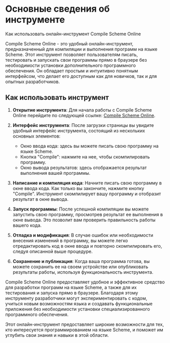 Основные сведения об инструменте
================================

Как использовать онлайн-инструмент Compile Scheme Online

Compile Scheme Online - это удобный онлайн-инструмент, предназначенный для компиляции и выполнения программ на языке Scheme. Этот инструмент позволяет пользователям писать, тестировать и запускать свои программы прямо в браузере без необходимости установки дополнительного программного обеспечения. Он обладает простым и интуитивно понятным интерфейсом, что делает его доступным как для новичков, так и для опытных разработчиков.

Как использовать инструмент
---------------------------

1. **Открытие инструмента**: Для начала работы с Compile Scheme Online перейдите по следующей ссылке: [Compile Scheme Online](https://www.onlinecalculatorsfree.com/ru/tools/compile-scheme-online.html).
2. **Интерфейс инструмента**: После загрузки страницы вы увидите удобный интерфейс инструмента, состоящий из нескольких основных элементов:
    
    
    - Окно ввода кода: здесь вы можете писать свою программу на языке Scheme.
    - Кнопка "Compile": нажмите на нее, чтобы скомпилировать программу.
    - Окно вывода результатов: здесь отображается результат выполнения вашей программы.
3. **Написание и компиляция кода**: Начните писать свою программу в окне ввода кода. Как только вы закончите, нажмите кнопку "Compile". Инструмент скомпилирует вашу программу и отобразит результат в окне вывода.
4. **Запуск программы**: После успешной компиляции вы можете запустить свою программу, просмотрев результат ее выполнения в окне вывода. Это позволит вам проверить правильность работы вашего кода.
5. **Отладка и модификация**: В случае ошибок или необходимости внесения изменений в программу, вы можете легко отредактировать код в окне ввода и повторно скомпилировать его, следуя описанной выше процедуре.
6. **Сохранение и публикация**: Когда ваша программа готова, вы можете сохранить ее на своем устройстве или опубликовать результаты работы, используя функциональность инструмента.

Compile Scheme Online предоставляет удобное и эффективное средство для разработки программ на языке Scheme, а также для их тестирования и запуска прямо в браузере. Благодаря этому инструменту разработчики могут экспериментировать с кодом, учиться новым возможностям языка и создавать функциональные приложения без необходимости установки специализированного программного обеспечения.

Этот онлайн-инструмент предоставляет широкие возможности для тех, кто интересуется программированием на языке Scheme, и поможет им углубить свои знания и навыки в этой области.